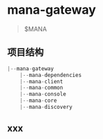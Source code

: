 # mana-gateway
> $MANA

## 项目结构

```java
|--mana-gateway
    |--mana-dependencies
    |--mana-client
    |--mana-common
    |--mana-console
    |--mana-core
    |--mana-discovery 
```


## xxx

